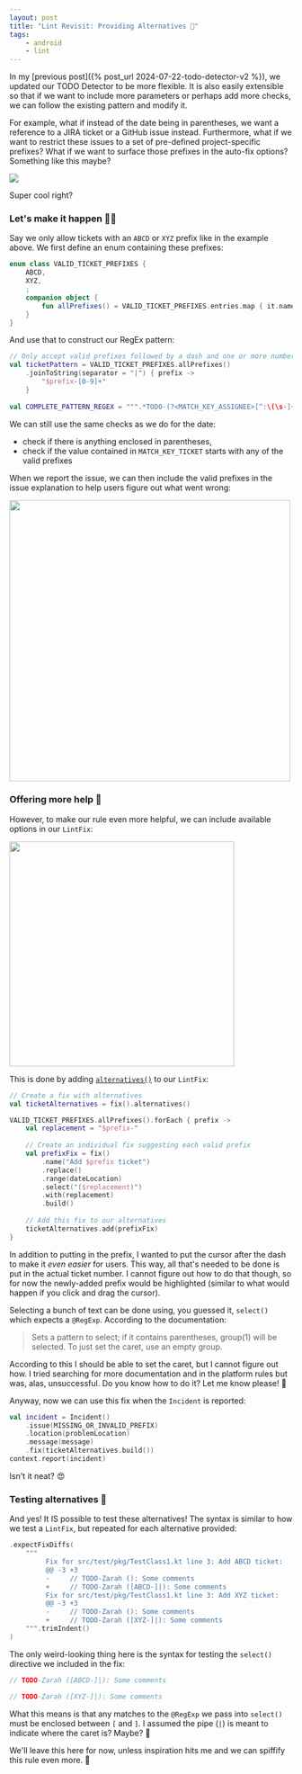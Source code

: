 ```yaml
---
layout: post
title: "Lint Revisit: Providing Alternatives 🔀"
tags:
    - android
    - lint
---
```


In my [previous post]({% post_url 2024-07-22-todo-detector-v2 %}), we
updated our TODO Detector to be more flexible. It is also easily extensible
so that if we want to include more parameters or perhaps add more checks,
we can follow the existing pattern and modify it.

For example, what if instead of the date being in parentheses, we want a
reference to a JIRA ticket or a GitHub issue instead. Furthermore, what if
we want to restrict these issues to a set of pre-defined project-specific
prefixes? What if we want to surface those prefixes in the auto-fix options? 
Something like this maybe?

<a href="https://imgur.com/VTc8m4F"><img src="https://i.imgur.com/VTc8m4F.gif" /></a> 

Super cool right?

### Let's make it happen 👩‍🍳

Say we only allow tickets with an `ABCD` or `XYZ` prefix like in the example above. 
We first define an enum containing these prefixes:
```kotlin
enum class VALID_TICKET_PREFIXES {
    ABCD,
    XYZ,
    ;
    companion object {
        fun allPrefixes() = VALID_TICKET_PREFIXES.entries.map { it.name }
    }
}
```

And use that to construct our RegEx pattern:
```kotlin
// Only accept valid prefixes followed by a dash and one or more numbers
val ticketPattern = VALID_TICKET_PREFIXES.allPrefixes()
    .joinToString(separator = "|") { prefix ->
        "$prefix-[0-9]+"
    }
    
val COMPLETE_PATTERN_REGEX = """.*TODO-(?<MATCH_KEY_ASSIGNEE>[^:\(\s-]+) \((?<$MATCH_KEY_TICKET>$ticketPattern)\):.*""".toRegex()
```

We can still use the same checks as we do for the date:
- check if there is anything enclosed in parentheses,
- check if the value contained in `MATCH_KEY_TICKET` starts with any of the valid prefixes

When we report the issue, we can then include the valid prefixes in the issue
explanation to help users figure out what went wrong:

<a href="https://imgur.com/I9y0Vyy"><img src="https://i.imgur.com/I9y0Vyy.png" width="500" /></a>

### Offering more help 🛟

However, to make our rule even more helpful, we can include available options in 
our `LintFix`:

<a href="https://imgur.com/jF2CIQU"><img src="https://i.imgur.com/jF2CIQU.png" width="400" /></a>

This is done by adding [`alternatives()`](https://googlesamples.github.io/android-custom-lint-rules/api-guide.md.html#addingquickfixes/combiningfixes) 
to our `LintFix`:

```kotlin
// Create a fix with alternatives
val ticketAlternatives = fix().alternatives()

VALID_TICKET_PREFIXES.allPrefixes().forEach { prefix ->
    val replacement = "$prefix-"
    
    // Create an individual fix suggesting each valid prefix
    val prefixFix = fix()
        .name("Add $prefix ticket")
        .replace()
        .range(dateLocation)
        .select("($replacement)")
        .with(replacement)
        .build()
        
    // Add this fix to our alternatives
    ticketAlternatives.add(prefixFix)
}
```

In addition to putting in the prefix, I wanted to put the cursor after the dash
to make it _even easier_ for users. This way, all that's needed to be done is
put in the actual ticket number. I cannot figure out how to do that though, so
for now the newly-added prefix would be highlighted (similar to what would happen
if you click and drag the cursor).

Selecting a bunch of text can be done using, you guessed it, `select()` which 
expects a `@RegExp`. According to the documentation:

> Sets a pattern to select; if it contains parentheses, group(1) will be selected. To just set the caret, use an empty group.

According to this I should be able to set the caret, but I cannot figure out how. I
tried searching for more documentation and in the platform rules but was, alas,
unsuccessful. Do you know how to do it? Let me know please! 🙏

Anyway, now we can use this fix when the `Incident` is reported:
```kotlin
val incident = Incident()
    .issue(MISSING_OR_INVALID_PREFIX)
    .location(problemLocation)
    .message(message)
    .fix(ticketAlternatives.build())
context.report(incident)
```

Isn't it neat? 😍

### Testing alternatives 🧪

And yes! It IS possible to test these alternatives! The syntax is similar to
how we test a `LintFix`, but repeated for each alternative provided:

```kotlin
.expectFixDiffs(
    """
         Fix for src/test/pkg/TestClass1.kt line 3: Add ABCD ticket:
         @@ -3 +3
         -     // TODO-Zarah (): Some comments
         +     // TODO-Zarah ([ABCD-]|): Some comments
         Fix for src/test/pkg/TestClass1.kt line 3: Add XYZ ticket:
         @@ -3 +3
         -     // TODO-Zarah (): Some comments
         +     // TODO-Zarah ([XYZ-]|): Some comments
    """.trimIndent()
)
```

The only weird-looking thing here is the syntax for testing the `select()` directive
we included in the fix:

```kotlin
// TODO-Zarah ([ABCD-]|): Some comments

// TODO-Zarah ([XYZ-]|): Some comments
```

What this means is that any matches to the `@RegExp` we pass into `select()` must
be enclosed between `[` and `]`. I assumed the pipe (`|`) is meant to indicate
where the caret is? Maybe? 🤔

We'll leave this here for now, unless inspiration hits me and we can spiffify this 
rule even more. 👋